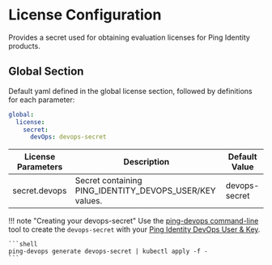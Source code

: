 # License Configuration

Provides a secret used for obtaining evaluation licenses for Ping Identity products.

## Global Section

Default yaml defined in the global license section, followed by definitions for each parameter:

```yaml
global:
  license:
    secret:
      devOps: devops-secret
```

| License Parameters | Description                                             | Default Value |
| ------------------ | ------------------------------------------------------- | ------------- |
| secret.devops      | Secret containing PING_IDENTITY_DEVOPS_USER/KEY values. | devops-secret |

!!! note "Creating your devops-secret"
    Use the [ping-devops command-line](https://devops.pingidentity.com/get-started/pingDevopsUtil/#installation-and-upgrades) tool to create the `devops-secret` with your
    [Ping Identity DevOps User & Key](https://devops.pingidentity.com/get-started/devopsRegistration/).

    ```shell
    ping-devops generate devops-secret | kubectl apply -f -
    ```
